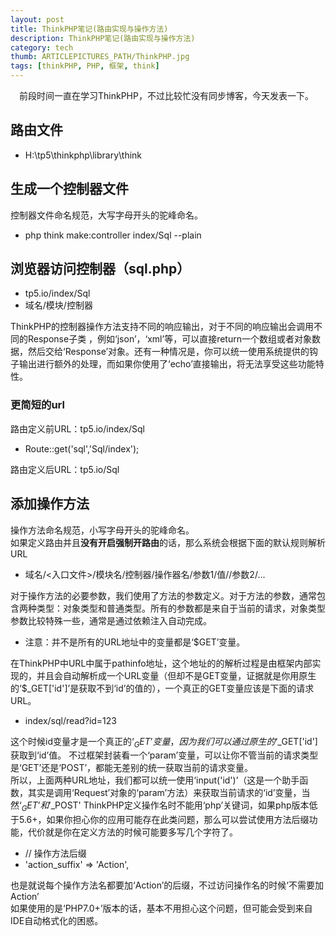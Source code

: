 ```yaml
---
layout: post
title: ThinkPHP笔记(路由实现与操作方法)
description: ThinkPHP笔记(路由实现与操作方法)
category: tech
thumb: ARTICLEPICTURES_PATH/ThinkPHP.jpg
tags: [thinkPHP, PHP, 框架, think]
---
```


&emsp;前段时间一直在学习ThinkPHP，不过比较忙没有同步博客，今天发表一下。

## 路由文件
- H:\tp5\thinkphp\library\think

## 生成一个控制器文件
控制器文件命名规范，大写字母开头的驼峰命名。  
- php think make:controller index/Sql --plain

## 浏览器访问控制器（sql.php）
- tp5.io/index/Sql
- 域名/模块/控制器  

ThinkPHP的控制器操作方法支持不同的响应输出，对于不同的响应输出会调用不同的Response子类 ，例如‘json’，‘xml’等，可以直接return一个数组或者对象数据，然后交给‘Response’对象。还有一种情况是，你可以统一使用系统提供的钩子输出进行额外的处理，而如果你使用了‘echo’直接输出，将无法享受这些功能特性。

### 更简短的url
路由定义前URL：tp5.io/index/Sql
- Route::get('sql','Sql/index');  

路由定义后URL：tp5.io/Sql

## 添加操作方法
操作方法命名规范，小写字母开头的驼峰命名。  
如果定义路由并且**没有开启强制开路由**的话，那么系统会根据下面的默认规则解析URL  
- 域名/<入口文件>/模块名/控制器/操作器名/参数1/值//参数2/...  

对于操作方法的必要参数，我们使用了方法的参数定义。对于方法的参数，通常包含两种类型：对象类型和普通类型。所有的参数都是来自于当前的请求，对象类型参数比较特殊一些，通常是通过依赖注入自动完成。
- 注意：并不是所有的URL地址中的变量都是‘$GET’变量。  

在ThinkPHP中URL中属于pathinfo地址，这个地址的的解析过程是由框架内部实现的，并且会自动解析成一个URL变量（但却不是GET变量，证据就是你用原生的‘$_GET['id']’是获取不到‘id’的值的），一个真正的GET变量应该是下面的请求URL。
- index/sql/read?id=123  

这个时候id变量才是一个真正的‘$_GET’变量，因为我们可以通过原生的‘$_GET['id']获取到‘id’值。
不过框架封装看一个‘param’变量，可以让你不管当前的请求类型是‘GET’还是‘POST’，都能无差别的统一获取当前的请求变量。  
所以，上面两种URL地址，我们都可以统一使用‘input('id')’（这是一个助手函数，其实是调用‘Request’对象的‘param’方法）来获取当前请求的‘id’变量，当然‘$_GET’和'$_POST'
ThinkPHP定义操作名时不能用‘php’关键词，如果php版本低于5.6+，如果你担心你的应用可能存在此类问题，那么可以尝试使用方法后缀功能，代价就是你在定义方法的时候可能要多写几个字符了。
- // 操作方法后缀
- 'action_suffix' => 'Action',  

也是就说每个操作方法名都要加‘Action’的后缀，不过访问操作名的时候‘不需要加Action’  
如果使用的是‘PHP7.0+’版本的话，基本不用担心这个问题，但可能会受到来自IDE自动格式化的困惑。